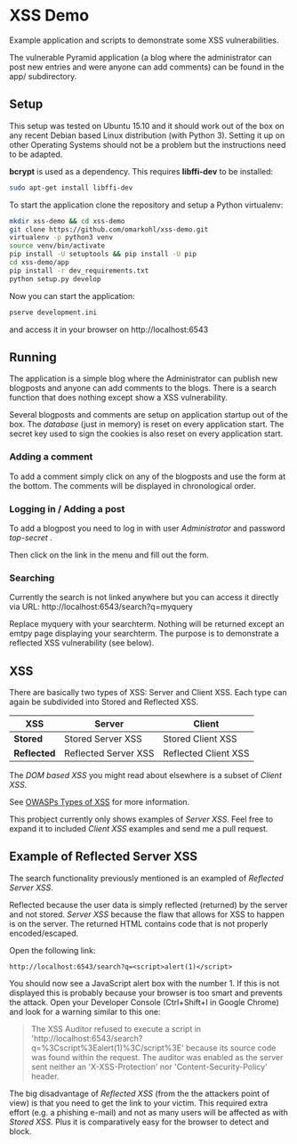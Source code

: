 XSS Demo
========

Example application and scripts to demonstrate some XSS vulnerabilities.

The vulnerable Pyramid application (a blog where the administrator can post new
entries and were anyone can add comments) can be found in the app/
subdirectory.


Setup
-----

This setup was tested on Ubuntu 15.10 and it should work out of the box on any
recent Debian based Linux distribution (with Python 3). Setting it up on other
Operating Systems should not be a problem but the instructions need to be
adapted.

**bcrypt** is used as a dependency. This requires **libffi-dev** to be
installed:

```bash
sudo apt-get install libffi-dev
```

To start the application clone the repository and setup a Python virtualenv:

```bash
mkdir xss-demo && cd xss-demo
git clone https://github.com/omarkohl/xss-demo.git
virtualenv -p python3 venv
source venv/bin/activate
pip install -U setuptools && pip install -U pip
cd xss-demo/app
pip install -r dev_requirements.txt
python setup.py develop
```

Now you can start the application:

```bash
pserve development.ini
```

and access it in your browser on http://localhost:6543


Running
-------

The application is a simple blog where the Administrator can publish new
blogposts and anyone can add comments to the blogs. There is a search function
that does nothing except show a XSS vulnerability.

Several blogposts and comments are setup on application startup out of the box.
The *database* (just in memory) is reset on every application start. The secret
key used to sign the cookies is also reset on every application start.

### Adding a comment

To add a comment simply click on any of the blogposts and use the form at the bottom. The comments will be displayed in chronological order.

### Logging in / Adding a post

To add a blogpost you need to log in with user *Administrator* and password *top-secret* .

Then click on the link in the menu and fill out the form.

### Searching

Currently the search is not linked anywhere but you can access it directly via URL: http://localhost:6543/search?q=myquery

Replace myquery with your searchterm. Nothing will be returned except an emtpy page displaying your searchterm. The purpose is to demonstrate a reflected XSS vulnerability (see below).


XSS
---

There are basically two types of XSS: Server and Client XSS. Each type can again be subdivided into Stored and Reflected XSS.

| **XSS**       | **Server**                | **Client**                |
| ------------- | ------------------------- | ------------------------- |
| **Stored**    | Stored Server XSS         | Stored Client XSS         |
| **Reflected** | Reflected Server XSS      | Reflected Client XSS      |

The *DOM based XSS* you might read about elsewhere is a subset of *Client XSS*.

See [OWASPs Types of XSS](https://www.owasp.org/index.php/Types_of_Cross-Site_Scripting) for more information.

This probject currently only shows examples of *Server XSS*. Feel free to
expand it to included *Client XSS* examples and send me a pull request.


Example of Reflected Server XSS
-------------------------------

The search functionality previously mentioned is an exampled of *Reflected
Server XSS*.

Reflected because the user data is simply reflected (returned) by the server and not stored. *Server XSS* because the flaw that allows for XSS to happen is on the server. The returned HTML contains code that is not properly encoded/escaped.

Open the following link:

```
http://localhost:6543/search?q=<script>alert(1)</script>
```

You should now see a JavaScript alert box with the number 1. If this is not displayed this is probably because your browser is too smart and prevents the attack. Open your Developer Console (Ctrl+Shift+I in Google Chrome) and look for a warning similar to this one:

> The XSS Auditor refused to execute a script in
> 'http://localhost:6543/search?q=%3Cscript%3Ealert(1)%3C/script%3E' because
> its source code was found within the request. The auditor was enabled as the
> server sent neither an 'X-XSS-Protection' nor 'Content-Security-Policy'
> header.

The big disadvantage of *Reflected XSS* (from the the attackers point of view)
is that you need to get the link to your victim. This required extra effort
(e.g. a phishing e-mail) and not as many users will be affected as with *Stored
XSS*. Plus it is comparatively easy for the browser to detect and block.
